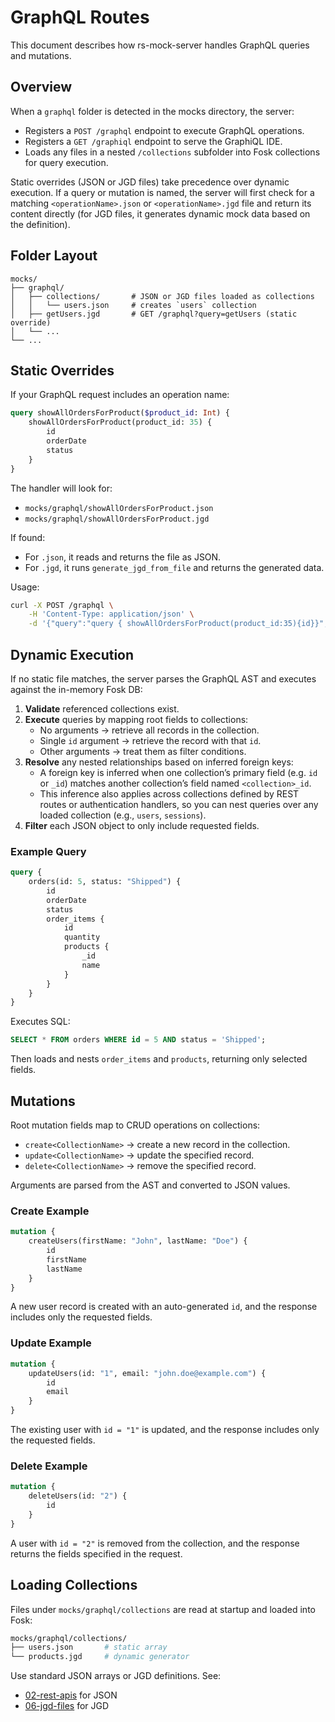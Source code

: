 <!-- docs/11-graphql.md -->

# GraphQL Routes

This document describes how rs-mock-server handles GraphQL queries and mutations.

## Overview

When a `graphql` folder is detected in the mocks directory, the server:

-   Registers a `POST /graphql` endpoint to execute GraphQL operations.
-   Registers a `GET /graphiql` endpoint to serve the GraphiQL IDE.
-   Loads any files in a nested `/collections` subfolder into Fosk collections for query execution.

Static overrides (JSON or JGD files) take precedence over dynamic execution. If a query or mutation is named, the server will first check for a matching `<operationName>.json` or `<operationName>.jgd` file and return its content directly (for JGD files, it generates dynamic mock data based on the definition).

## Folder Layout

```
mocks/
├── graphql/
│   ├── collections/       # JSON or JGD files loaded as collections
│   │   └── users.json     # creates `users` collection
│   ├── getUsers.jgd       # GET /graphql?query=getUsers (static override)
│   └── ...
└── ...
```

## Static Overrides

If your GraphQL request includes an operation name:

```graphql
query showAllOrdersForProduct($product_id: Int) {
    showAllOrdersForProduct(product_id: 35) {
        id
        orderDate
        status
    }
}
```

The handler will look for:

-   `mocks/graphql/showAllOrdersForProduct.json`
-   `mocks/graphql/showAllOrdersForProduct.jgd`

If found:

-   For `.json`, it reads and returns the file as JSON.
-   For `.jgd`, it runs `generate_jgd_from_file` and returns the generated data.

Usage:

```bash
curl -X POST /graphql \
    -H 'Content-Type: application/json' \
    -d '{"query":"query { showAllOrdersForProduct(product_id:35){id}}","operationName":"showAllOrdersForProduct"}'
```

## Dynamic Execution

If no static file matches, the server parses the GraphQL AST and executes against the in-memory Fosk DB:

1. **Validate** referenced collections exist.
2. **Execute** queries by mapping root fields to collections:
    - No arguments → retrieve all records in the collection.
    - Single `id` argument → retrieve the record with that `id`.
    - Other arguments → treat them as filter conditions.
3. **Resolve** any nested relationships based on inferred foreign keys:
    - A foreign key is inferred when one collection’s primary field (e.g. `id` or `_id`) matches another collection’s field named `<collection>_id`.
    - This inference also applies across collections defined by REST routes or authentication handlers, so you can nest queries over any loaded collection (e.g., `users`, `sessions`).
4. **Filter** each JSON object to only include requested fields.

### Example Query

```graphql
query {
    orders(id: 5, status: "Shipped") {
        id
        orderDate
        status
        order_items {
            id
            quantity
            products {
                _id
                name
            }
        }
    }
}
```

Executes SQL:

```sql
SELECT * FROM orders WHERE id = 5 AND status = 'Shipped';
```

Then loads and nests `order_items` and `products`, returning only selected fields.

## Mutations

Root mutation fields map to CRUD operations on collections:

-   `create<CollectionName>` → create a new record in the collection.
-   `update<CollectionName>` → update the specified record.
-   `delete<CollectionName>` → remove the specified record.

Arguments are parsed from the AST and converted to JSON values.

### Create Example

```graphql
mutation {
    createUsers(firstName: "John", lastName: "Doe") {
        id
        firstName
        lastName
    }
}
```

A new user record is created with an auto-generated `id`, and the response includes only the requested fields.

### Update Example

```graphql
mutation {
    updateUsers(id: "1", email: "john.doe@example.com") {
        id
        email
    }
}
```

The existing user with `id = "1"` is updated, and the response includes only the requested fields.

### Delete Example

```graphql
mutation {
    deleteUsers(id: "2") {
        id
    }
}
```

A user with `id = "2"` is removed from the collection, and the response returns the fields specified in the request.

## Loading Collections

Files under `mocks/graphql/collections` are read at startup and loaded into Fosk:

```bash
mocks/graphql/collections/
├── users.json       # static array
└── products.jgd     # dynamic generator
```

Use standard JSON arrays or JGD definitions. See:

-   [02-rest-apis](02-rest-apis.md) for JSON
-   [06-jgd-files](06-jgd-files.md) for JGD
